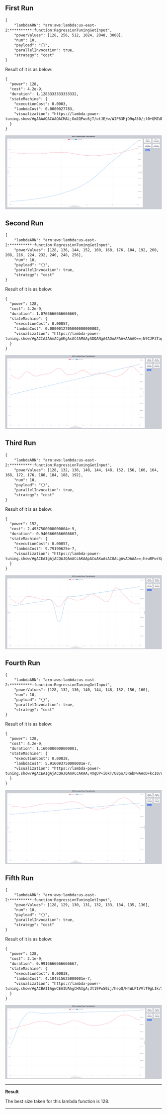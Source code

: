 ## First Run 
```
{
    "lambdaARN": "arn:aws:lambda:us-east-2:**********:function:RegressionTuningGetInput",
    "powerValues": [128, 256, 512, 1024, 2048, 3008],
    "num": 10,
    "payload": "{}",
    "parallelInvocation": true,
    "strategy": "cost"
}
```
Result of it is as below: 

```
{
  "power": 128,
  "cost": 4.2e-9,
  "duration": 1.1283333333333332,
  "stateMachine": {
    "executionCost": 0.0003,
    "lambdaCost": 0.0000027783,
    "visualization": "https://lambda-power-tuning.show/#gAAAAQACAAQACMAL;Om2QPwc6jT/otJE/w/WIP83MjD9qA50/;l0+QMZdPEDKXT5Ayl08QM5dPkDPm9NMz"
  }
}
```

<img src="graphs/first_run.png"
     style="float: center;" />

## Second Run 
```
{
    "lambdaARN": "arn:aws:lambda:us-east-2:**********:function:RegressionTuningGetInput",
    "powerValues": [128, 136, 144, 152, 160, 168, 176, 184, 192, 200, 208, 216, 224, 232, 240, 248, 256],
    "num": 10,
    "payload": "{}",
    "parallelInvocation": true,
    "strategy": "cost"
}
```
Result of it is as below: 

```
{
  "power": 128,
  "cost": 4.2e-9,
  "duration": 1.0766666666666669,
  "stateMachine": {
    "executionCost": 0.00057,
    "lambdaCost": 0.0000012705000000000002,
    "visualization": "https://lambda-power-tuning.show/#gACIAJAAmACgAKgAsAC4AMAAyADQANgA4ADoAPAA+AAAAQ==;N9CJP3TagD/5xZI/2kCHP4JOiz86bZA/MJacP7y7iz9Bp40/ZmaWPx+Fiz/Gko8/H4WLP4/ChT8YS44/dNqgP3TakD8=;l0+QMZFUmTGKWaIxhF6rMX1jtDF2aL0xcG3GMWlyzzFjd9gxXHzhMVaB6jFPhvMxSYv8MSHIAjKeSgcyGs0LMpdPEDI="
  }
}
```

<img src="graphs/second_run.png"
     style="float: center;" />

## Third Run 
```
{
    "lambdaARN": "arn:aws:lambda:us-east-2:**********:function:RegressionTuningGetInput",
    "powerValues": [128, 132, 136, 140, 144, 148, 152, 156, 160, 164, 168, 172, 176, 180, 184, 188, 192],
    "num": 10,
    "payload": "{}",
    "parallelInvocation": true,
    "strategy": "cost"
}
```
Result of it is as below: 

```
{
  "power": 152,
  "cost": 2.4937500000000004e-9,
  "duration": 0.9466666666666667,
  "stateMachine": {
    "executionCost": 0.00057,
    "lambdaCost": 9.79190625e-7,
    "visualization": "https://lambda-power-tuning.show/#gACEAIgAjACQAJQAmACcAKAApACoAKwAsAC0ALgAvADAAA==;heuRPwrXgz+JiJg/LPmVP2PJjz/e3Y0/v1hyP0RElD8YS44/S36RP9ejoD+PwpU/w/WIPwrXsz+dNqA/oNOGP0REhD8=;l0+QMRTSlDGRVJkxDdedMYpZojEH3KYxhF4rMQDhrzF9Y7Qx+uW4MXZovTHz6sExcG3GMe3vyjFpcs8x5vTTMWN32DE="
  }
}
```

<img src="graphs/third_run.png"
     style="float: center;" />

## Fourth Run 
```
{
    "lambdaARN": "arn:aws:lambda:us-east-2:**********:function:RegressionTuningGetInput",
    "powerValues": [128, 132, 136, 140, 144, 148, 152, 156, 160],
    "num": 10,
    "payload": "{}",
    "parallelInvocation": true,
    "strategy": "cost"
}
```
Result of it is as below: 

```
{
  "power": 128,
  "cost": 4.2e-9,
  "duration": 1.1600000000000001,
  "stateMachine": {
    "executionCost": 0.00038,
    "lambdaCost": 5.916093750000001e-7,
    "visualization": "https://lambda-power-tuning.show/#gACEAIgAjACQAJQAmACcAKAA;4XqUP+i0kT/UBpo/5RebPwAAoD+kcI0/dNqQP+UXqz8YS44/;l0+QMRTSlDGRVJkxDdedMYpZojEH3KYxhF6rMQDhrzF9Y7Qx"
  }
}
```

<img src="graphs/fourth_run.png"
     style="float: center;" />

## Fifth Run 
```
{
    "lambdaARN": "arn:aws:lambda:us-east-2:**********:function:RegressionTuningGetInput",
    "powerValues": [128, 129, 130, 131, 132, 133, 134, 135, 136],
    "num": 10,
    "payload": "{}",
    "parallelInvocation": true,
    "strategy": "cost"
}
```
Result of it is as below: 

```
{
  "power": 128,
  "cost": 2.1e-9,
  "duration": 0.9916666666666667,
  "stateMachine": {
    "executionCost": 0.00038,
    "lambdaCost": 4.104515625000001e-7,
    "visualization": "https://lambda-power-tuning.show/#gACBAIIAgwCEAIUAhgCHAIgA;3t19Pw50ij/hepQ/H4WLP1VVlT9gLIk/7+6OP/KLpT93d5c/;l08QMTZwkTHWkJIxdbGTMRTSlDGz8pUxUhOXMfEzmDGRVJkx"
  }
}
```

<img src="graphs/fifth_run.png"
     style="float: center;" />


---
**Result**

The best size taken for this lambda function is 128.

---

